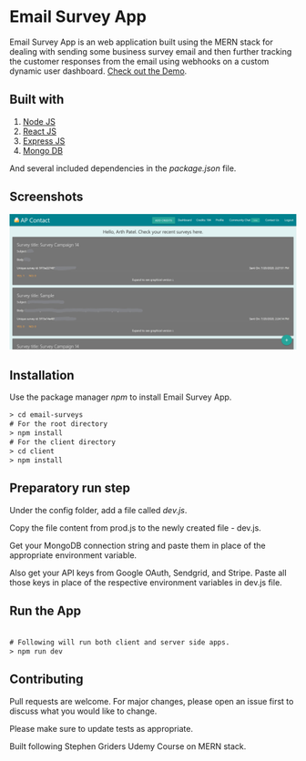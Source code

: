 # Email Survey App

Email Survey App is an web application built using the MERN stack for dealing with sending some business survey email and then further tracking the customer responses from the email using webhooks on a custom dynamic user dashboard. [Check out the Demo](https://sheltered-oasis-38500.herokuapp.com/).

## Built with

1. [Node JS](https://nodejs.org/en/)
2. [React JS](https://reactjs.org/)
3. [Express JS](https://expressjs.com/)
4. [Mongo DB](https://www.mongodb.com/)

And several included dependencies in the _package.json_ file.

## Screenshots

![Email Survey App Image](email-surveys.jpg)


## Installation

Use the package manager _npm_ to install Email Survey App.

```npm
> cd email-surveys
# For the root directory
> npm install 
# For the client directory
> cd client 
> npm install 
```

## Preparatory run step

Under the config folder, add a file called _dev.js_.

Copy the file content from prod.js to the newly created file - dev.js.

Get your MongoDB connection string and paste them in place of the appropriate environment variable.

Also get your API keys from Google OAuth, Sendgrid, and Stripe. Paste all those keys in place of the respective environment variables in dev.js file.

## Run the App

```npm

# Following will run both client and server side apps.
> npm run dev 

```

## Contributing
Pull requests are welcome. For major changes, please open an issue first to discuss what you would like to change.

Please make sure to update tests as appropriate.

Built following Stephen Griders Udemy Course on MERN stack.
